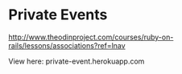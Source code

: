 # Private Events

http://www.theodinproject.com/courses/ruby-on-rails/lessons/associations?ref=lnav

View here: private-event.herokuapp.com

